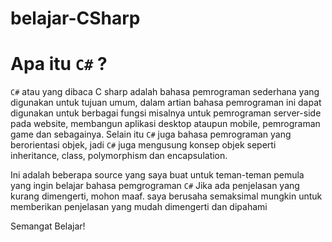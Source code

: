 # belajar-CSharp

# Apa itu ``C#`` ?
``C#`` atau yang dibaca C sharp adalah bahasa pemrograman sederhana yang digunakan untuk tujuan umum, dalam artian bahasa pemrograman ini dapat digunakan untuk berbagai fungsi misalnya untuk pemrograman server-side pada website, membangun aplikasi desktop ataupun mobile, pemrograman game dan sebagainya. Selain itu ``C#`` juga bahasa pemrograman yang berorientasi objek, jadi ``C#`` juga mengusung konsep objek seperti inheritance, class, polymorphism dan encapsulation.


Ini adalah beberapa source yang saya buat untuk teman-teman pemula yang ingin belajar bahasa pemgrograman ```C#```
Jika ada penjelasan yang kurang dimengerti, mohon maaf. saya berusaha semaksimal mungkin untuk memberikan penjelasan yang mudah dimengerti dan dipahami

Semangat Belajar!
